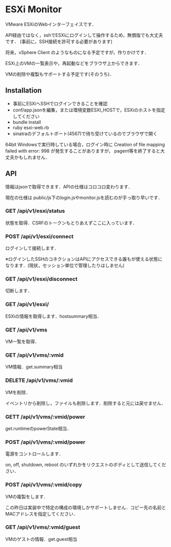 ESXi Monitor
================

VMware ESXiのWebインターフェイスです．


API経由ではなく，sshでESXiにログインして操作するため，無償版でも大丈夫です．
(事前に，SSH接続を許可する必要があります)

将来，vSphere Client のようなものになる予定ですが，作りかけです．

ESXi上のVMの一覧表示や，再起動などをブラウザ上からできます．

VMの削除や複製もサポートする予定です(そのうち)．


Installation
--------------

- 事前にESXiへSSHでログインできることを確認
- conf/app.jsonを編集，または環境変数ESXI_HOSTで，ESXiのホストを指定してください
- bundle install
- ruby esxi-web.rb
- sinatraのデフォルトポート(4567)で待ち受けているのでブラウザで開く

64bit Windowsで実行時している場合，ログイン時に Creation of file mapping failed with error: 998 が発生することがありますが，
pagent等を終了すると大丈夫かもしれません．


API
----

情報はjsonで取得できます．APIの仕様はコロコロ変わります．

現在の仕様は public/js下のlogin.jsやmonitor.jsを読むのが手っ取り早いです．


### GET /api/v1/esxi/status

状態を取得．CSRFのトークンもとりあえずここに入っています．

### POST /api/v1/esxi/connect

ログインして接続します．

※ログインしたSSHのコネクションはAPIにアクセスできる誰もが使える状態になります．(現状，セッション単位で管理したりはしません)


### GET /api/v1/esxi/disconnect

切断します．

### GET /api/v1/esxi/

ESXiの情報を取得します．hostsummary相当．


### GET /api/v1/vms

VM一覧を取得．


### GET /api/v1/vms/:vmid

VM情報．get.summary相当

### DELETE /api/v1/vms/:vmid

VMを削除．

イベントリから削除し，ファイルも削除します．削除すると元には戻せません．


### GETT /api/v1/vms/:vmid/power

get.runtimeのpowerState相当．

### POST /api/v1/vms/:vmid/power

電源をコントロールします．

on, off, shutdown, reboot のいずれかをリクエストのボディとして送信してください．

### POST /api/v1/vms/:vmid/copy

VMの複製をします．

この昨日は実装中で特定の構成の環境しかサポートしません．コピー先の名前とMACアドレスを指定してください．


### GET /api/v1/vms/:vmid/guest

VMのゲストの情報．get.guest相当


